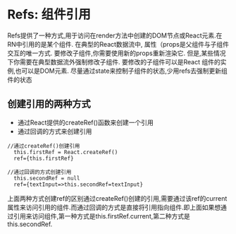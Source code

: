 # Refs: 组件引用

Refs提供了一种方式,用于访问在render方法中创建的DOM节点或React元素.在RN中引用的是某个组件. 在典型的React数据流中, 属性（props是父组件与子组件交互的唯一方式. 要修改子组件,你需要使用新的props重新渲染它. 但是,某些情况下你需要在典型数据流外强制修改子组件. 要修改的子组件可以是React 组件的实例,也可以是DOM元素. 尽量通过state来控制子组件的状态,少用refs去强制更新组件的状态

## 创建引用的两种方式

* 通过React提供的createRef()函数来创建一个引用
* 通过回调的方式来创建引用

```
//通过createRef()创建引用
  this.firstRef = React.createRef()
  ref={this.firstRef}

//通过回调的方式创建引用
  this.secondRef = null
  ref={textInput=>this.secondRef=textInput}    
```

上面两种方式创建ref的区别通过createRef()创建的引用,需要通过该ref的current属性来访问引用的组件.而通过回调的方式是直接将引用指向组件.即上面如果想通过引用来访问组件,第一种方式是this.firstRef.current,第二种方式是this.secondRef.



